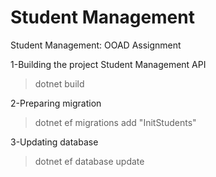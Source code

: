 # Student Management
Student Management: OOAD Assignment

1-Building the project Student Management API
  > dotnet build

2-Preparing migration
  > dotnet ef migrations add "InitStudents"

3-Updating database
  > dotnet ef database update
